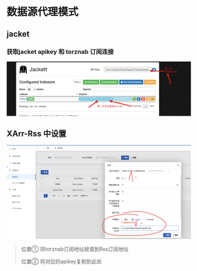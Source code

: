 # 数据源代理模式

## jacket

### 获取jacket apikey 和 torznab 订阅连接
![img.png](../assets/jacket_proxy.png)


## XArr-Rss 中设置
![img_1.png](../assets/xarr-rss-jacket.png)
> 位置① 将torznab订阅地址赋值到Rss订阅地址
> 
> 位置② 将对应的apikey复制到此处
    